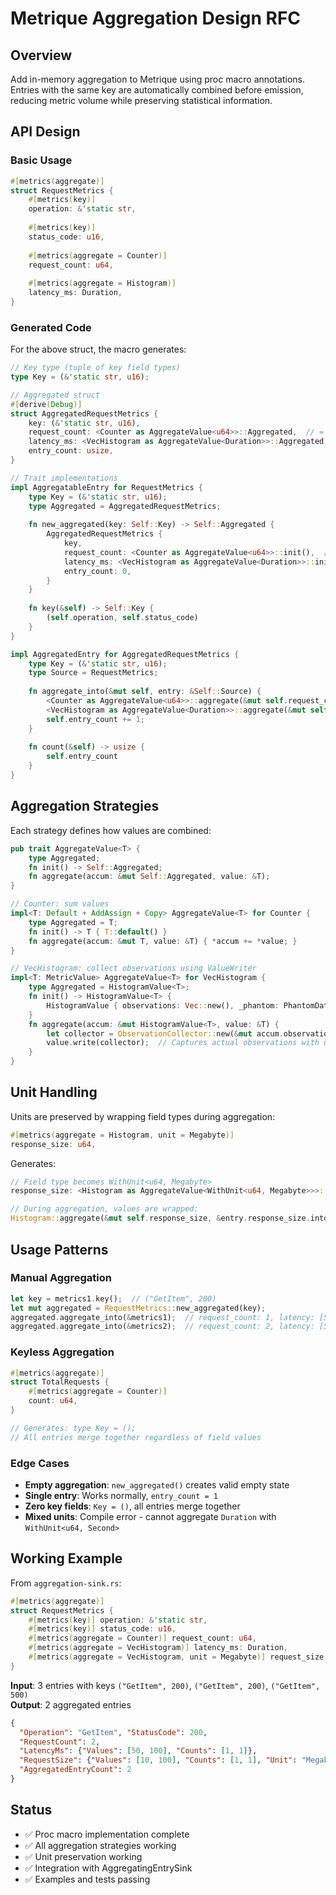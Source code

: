# Metrique Aggregation Design RFC

## Overview

Add in-memory aggregation to Metrique using proc macro annotations. Entries with the same key are automatically combined before emission, reducing metric volume while preserving statistical information.

## API Design

### Basic Usage

```rust
#[metrics(aggregate)]
struct RequestMetrics {
    #[metrics(key)]
    operation: &'static str,
    
    #[metrics(key)]
    status_code: u16,
    
    #[metrics(aggregate = Counter)]
    request_count: u64,
    
    #[metrics(aggregate = Histogram)]
    latency_ms: Duration,
}
```

### Generated Code

For the above struct, the macro generates:

```rust
// Key type (tuple of key field types)
type Key = (&'static str, u16);

// Aggregated struct
#[derive(Debug)]
struct AggregatedRequestMetrics {
    key: (&'static str, u16),
    request_count: <Counter as AggregateValue<u64>>::Aggregated,  // = u64
    latency_ms: <VecHistogram as AggregateValue<Duration>>::Aggregated,  // = HistogramValue<Duration>
    entry_count: usize,
}

// Trait implementations
impl AggregatableEntry for RequestMetrics {
    type Key = (&'static str, u16);
    type Aggregated = AggregatedRequestMetrics;
    
    fn new_aggregated(key: Self::Key) -> Self::Aggregated {
        AggregatedRequestMetrics {
            key,
            request_count: <Counter as AggregateValue<u64>>::init(),  // = 0u64
            latency_ms: <VecHistogram as AggregateValue<Duration>>::init(),  // = HistogramValue { observations: Vec::new(), _phantom }
            entry_count: 0,
        }
    }
    
    fn key(&self) -> Self::Key {
        (self.operation, self.status_code)
    }
}

impl AggregatedEntry for AggregatedRequestMetrics {
    type Key = (&'static str, u16);
    type Source = RequestMetrics;
    
    fn aggregate_into(&mut self, entry: &Self::Source) {
        <Counter as AggregateValue<u64>>::aggregate(&mut self.request_count, &entry.request_count);
        <VecHistogram as AggregateValue<Duration>>::aggregate(&mut self.latency_ms, &entry.latency_ms);
        self.entry_count += 1;
    }
    
    fn count(&self) -> usize {
        self.entry_count
    }
}
```

## Aggregation Strategies

Each strategy defines how values are combined:

```rust
pub trait AggregateValue<T> {
    type Aggregated;
    fn init() -> Self::Aggregated;
    fn aggregate(accum: &mut Self::Aggregated, value: &T);
}

// Counter: sum values
impl<T: Default + AddAssign + Copy> AggregateValue<T> for Counter {
    type Aggregated = T;
    fn init() -> T { T::default() }
    fn aggregate(accum: &mut T, value: &T) { *accum += *value; }
}

// VecHistogram: collect observations using ValueWriter
impl<T: MetricValue> AggregateValue<T> for VecHistogram {
    type Aggregated = HistogramValue<T>;
    fn init() -> HistogramValue<T> { 
        HistogramValue { observations: Vec::new(), _phantom: PhantomData }
    }
    fn aggregate(accum: &mut HistogramValue<T>, value: &T) {
        let collector = ObservationCollector::new(&mut accum.observations);
        value.write(collector);  // Captures actual observations with units
    }
}
```

## Unit Handling

Units are preserved by wrapping field types during aggregation:

```rust
#[metrics(aggregate = Histogram, unit = Megabyte)]
response_size: u64,
```

Generates:
```rust
// Field type becomes WithUnit<u64, Megabyte>
response_size: <Histogram as AggregateValue<WithUnit<u64, Megabyte>>>::Aggregated,

// During aggregation, values are wrapped:
Histogram::aggregate(&mut self.response_size, &entry.response_size.into());
```

## Usage Patterns

### Manual Aggregation

```rust
let key = metrics1.key();  // ("GetItem", 200)
let mut aggregated = RequestMetrics::new_aggregated(key);
aggregated.aggregate_into(&metrics1);  // request_count: 1, latency: [50ms]
aggregated.aggregate_into(&metrics2);  // request_count: 2, latency: [50ms, 75ms]
```

### Keyless Aggregation

```rust
#[metrics(aggregate)]
struct TotalRequests {
    #[metrics(aggregate = Counter)]
    count: u64,
}

// Generates: type Key = ();
// All entries merge together regardless of field values
```

### Edge Cases

- **Empty aggregation**: `new_aggregated()` creates valid empty state
- **Single entry**: Works normally, `entry_count = 1`
- **Zero key fields**: `Key = ()`, all entries merge together
- **Mixed units**: Compile error - cannot aggregate `Duration` with `WithUnit<u64, Second>`

## Working Example

From `aggregation-sink.rs`:

```rust
#[metrics(aggregate)]
struct RequestMetrics {
    #[metrics(key)] operation: &'static str,
    #[metrics(key)] status_code: u16,
    #[metrics(aggregate = Counter)] request_count: u64,
    #[metrics(aggregate = VecHistogram)] latency_ms: Duration,
    #[metrics(aggregate = VecHistogram, unit = Megabyte)] request_size: u64,
}
```

**Input**: 3 entries with keys `("GetItem", 200)`, `("GetItem", 200)`, `("GetItem", 500)`  
**Output**: 2 aggregated entries

```json
{
  "Operation": "GetItem", "StatusCode": 200,
  "RequestCount": 2,
  "LatencyMs": {"Values": [50, 100], "Counts": [1, 1]},
  "RequestSize": {"Values": [10, 100], "Counts": [1, 1], "Unit": "Megabytes"},
  "AggregatedEntryCount": 2
}
```

## Status

- ✅ Proc macro implementation complete
- ✅ All aggregation strategies working  
- ✅ Unit preservation working
- ✅ Integration with AggregatingEntrySink
- ✅ Examples and tests passing
